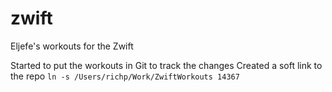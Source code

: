 # zwift
Eljefe's workouts for the Zwift 


Started to put the workouts in Git to track the changes
Created a soft link to the repo
`ln -s /Users/richp/Work/ZwiftWorkouts 14367`
